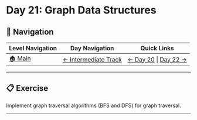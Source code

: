 # Day 21: Graph Data Structures

## 🔗 Navigation

| Level Navigation | Day Navigation | Quick Links |
|------------------|----------------|-------------|
| [🏠 Main](../../README.md) | [← Intermediate Track](../README.md) | [← Day 20](../Day20/) \| [Day 22 →](../Day22/) |

---

## 📋 Exercise

Implement graph traversal algorithms (BFS and DFS) for graph traversal.

---
